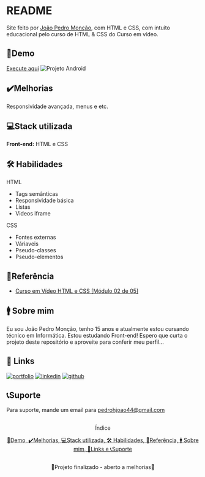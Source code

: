 
# README

Site feito por [João Pedro Monção](https://github.com/jpmoncao), com HTML e CSS, com intuito educacional pelo curso de HTML & CSS do Curso em vídeo.

## 🚀Demo

[Execute aqui](https://jpmoncao.github.io/projeto-android/)
![Projeto Android](https://i.imgur.com/PfGeiV3.png)

## ✔️Melhorias
Responsividade avançada, menus e etc.


## 💻Stack utilizada
**Front-end:** HTML e CSS


## 🛠 Habilidades
HTML
- Tags semânticas
- Responsividade básica
- Listas
- Videos iframe

CSS
- Fontes externas
- Váriaveis
- Pseudo-classes
- Pseudo-elementos


## 📖Referência

 - [Curso em Vídeo HTML e CSS [Módulo 02 de 05]](https://www.youtube.com/playlist?list=PLHz_AreHm4dlUpEXkY1AyVLQGcpSgVF8s)
 
## 🚹 Sobre mim
Eu sou João Pedro Monção, tenho 15 anos e atualmente estou cursando técnico em Informática. Estou estudando Front-end! Espero que curta o projeto deste repositório e aproveite para conferir meu perfil...


## 🔗 Links
[![portfolio](https://img.shields.io/badge/portfolio-000?style=for-the-badge&logo=ko-fi&logoColor=white)](https://jpmoncao.github.io/portfolio)
[![linkedin](https://img.shields.io/badge/linkedin-0A66C2?style=for-the-badge&logo=linkedin&logoColor=white)](https://www.linkedin.com/joaomoncao)
[![github](https://img.shields.io/badge/github-1DA1F2?style=for-the-badge&logo=github&logoColor=white)](https://github.com/jpmoncao)


## 📞Suporte

Para suporte, mande um email para pedrohjoao44@gmail.com

##

<p align="center">Índice</p>
<p align="center">
  <a href="#demo">🚀Demo, </a><a href="#%EF%B8%8Fmelhorias">✔️Melhorias, </a><a href="#stack utilizada">💻Stack utilizada, </a><a href="##-habilidades">🛠 Habilidades, </a><a href="#referência">📖Referência, </a><a href="#-sobre-mim">🚹 Sobre mim, </a><a href="#-links">🔗Links e </a><a href="#suporte">📞Suporte </a>
</p>

##

<p align="center">🚧Projeto finalizado - aberto a melhorias🚧</p>


